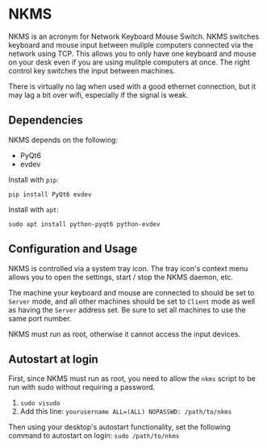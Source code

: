 # NKMS

NKMS is an acronym for Network Keyboard Mouse Switch. NKMS switches keyboard 
and mouse input between muliple computers connected via the network using TCP.
This allows you to only have one keyboard and mouse on your desk even if you 
are using mulitple computers at once. The right control key switches the input
between machines.

There is virtually no lag when used with a good ethernet connection, but 
it may lag a bit over wifi, especially if the signal is weak.


## Dependencies

NKMS depends on the following:
* PyQt6
* evdev

Install with `pip`:
```commandline
pip install PyQt6 evdev
```

Install with `apt`:
```commandline
sudo apt install python-pyqt6 python-evdev
```

## Configuration and Usage

NKMS is controlled via a system tray icon. The tray icon's context menu allows
you to open the settings, start / stop the NKMS daemon, etc.

The machine your keyboard and mouse are connected to should be set to `Server` 
mode, and all other machines should be set to `Client` mode as well as having
the `Server` address set. Be sure to set all machines to use the same port 
number.

NKMS must run as root, otherwise it cannot access the input devices.

## Autostart at login

First, since NKMS must run as root, you need to allow the `nkms` script 
to be run with sudo without requiring a password.

1. `sudo visudo`
2. Add this line: `yourusername ALL=(ALL) NOPASSWD: /path/to/nkms`

Then using your desktop's autostart functionality, set the following command
to autostart on login: `sudo /path/to/nkms`

